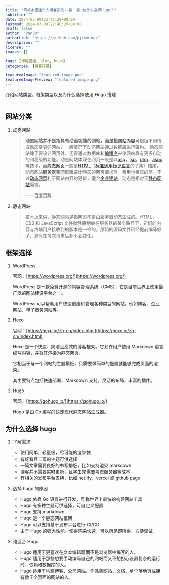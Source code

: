 ```yaml
---
title: "零成本搭建个人博客系列--第一篇 为什么选择Hugo？"
subtitle: ""
date: 2024-03-09T22:48:29+08:00
lastmod: 2024-03-09T22:48:29+08:00
draft: false
author: "PanJM"
authorLink: "https://github.com/pjimming/"
description: ""
license: ""
images: []

tags: [博客搭建, blog, hugo]
categories: [博客搭建]

featuredImage: "featured-image.png"
featuredImagePreview: "featured-image.png"
---
```


介绍网站类型，框架类型以及为什么选择使用 Hugo 搭建

<!--more-->

---

## 网站分类

1. 动态网站

   > **动态网站并不是指具有动画功能的网站，而是指**​[网站内容](https://baike.baidu.com/item/%E7%BD%91%E7%AB%99%E5%86%85%E5%AE%B9/6694752?fromModule=lemma_inlink)可根据不同情况动态变更的网站，一般情况下动态网站通过数据库进行架构。 动态网站除了要设计网页外，还要通过数据库和[编程序](https://baike.baidu.com/item/%E7%BC%96%E7%A8%8B%E5%BA%8F/645283?fromModule=lemma_inlink)来使网站具有更多自动的和高级的功能。动态网站体现在网页一般是以[asp](https://baike.baidu.com/item/asp/128906?fromModule=lemma_inlink)，[jsp](https://baike.baidu.com/item/jsp/141543?fromModule=lemma_inlink)，[php](https://baike.baidu.com/item/php/9337?fromModule=lemma_inlink)，[aspx](https://baike.baidu.com/item/aspx/203251?fromModule=lemma_inlink)等技术，而[静态网页](https://baike.baidu.com/item/%E9%9D%99%E6%80%81%E7%BD%91%E9%A1%B5/6327183?fromModule=lemma_inlink)一般是[HTML](https://baike.baidu.com/item/HTML/97049?fromModule=lemma_inlink)（[标准通用标记语言](https://baike.baidu.com/item/%E6%A0%87%E5%87%86%E9%80%9A%E7%94%A8%E6%A0%87%E8%AE%B0%E8%AF%AD%E8%A8%80/6805073?fromModule=lemma_inlink)的子集）结尾，动态网站[服务器空间](https://baike.baidu.com/item/%E6%9C%8D%E5%8A%A1%E5%99%A8%E7%A9%BA%E9%97%B4/14687930?fromModule=lemma_inlink)配置要比静态的网页要求高，费用也相应的高，不过[动态网页](https://baike.baidu.com/item/%E5%8A%A8%E6%80%81%E7%BD%91%E9%A1%B5/6327050?fromModule=lemma_inlink)利于网站内容的更新，适合[企业建站](https://baike.baidu.com/item/%E4%BC%81%E4%B8%9A%E5%BB%BA%E7%AB%99/1027109?fromModule=lemma_inlink)。动态是相对于[静态网站](https://baike.baidu.com/item/%E9%9D%99%E6%80%81%E7%BD%91%E7%AB%99/2776875?fromModule=lemma_inlink)而言。
   >
   > ——百度百科

2. 静态网站

   > 技术上来讲，静态网站是指网页不是由服务器动态生成的。HTML、CSS 和 JavaScript 文件就静静地躺在服务器的某个路径下，它们的内容与终端用户接收到的版本是一样的。原始的源码文件已经提前编译好了，源码在每次请求后都不会变化。

## 框架选择

1. WordPress

   官网：[https://wordpress.org/](https://wordpress.org/)

   WordPress 是一款免费开源的内容管理系统（CMS），它是目前世界上使用最广泛的[网站建设](https://cloud.tencent.com/developer/techpedia/1339)平台之一。

   WordPress 可以帮助用户快速创建和管理各种类型的网站，例如博客、企业网站、电子商务网站等。

2. Hexo

   官网：[https://hexo.io/zh-cn/index.html](https://hexo.io/zh-cn/index.html)

   Hexo 是一个快速、简洁且高效的博客框架。它允许用户使用 Markdown 语言编写内容，并将其渲染为静态网页。

   它相当于与一个网站的主题模板，只需要做简单的配置就能够完成页面的渲染。

   其主要特点包括快速部署，Markdown 支持，灵活的布局，丰富的插件。

3. Hugo

   官网：[https://gohugo.io/](https://gohugo.io/)

   Hugo 是由 Go 编写的快速现代静态网站生成器。

## 为什么选择 hugo

1. 了解需求

   - 使用简单，轻量级，尽可能的渲染快
   - 有好看且丰富的主题可供选择
   - 一篇文章需要良好的书写排版，比如支持渲染 markdown
   - 博客并不需要实时更新，且学生党需要考虑服务器等成本
   - 有相关的发布平台支持，比如 netlify、vercel 或 github page

2. 选择 hugo 的原因

   - Hugo 依靠 Go 语言进行开发，号称世界上最快的构建网站工具
   - Hugo 有多种主题可供选择，可自定义配置
   - Hugo 支持 markdown
   - Hugo 是一个静态网站框架
   - Hugo 可以支持基于发布平台进行 CI/CD
   - 由于 Hugo 的强大性能，使得渲染快速，可以所见即所得，方便调试

3. 谁适合 Hugo
   - Hugo 适用于更喜欢在文本编辑器而不是浏览器中编写的人。
   - Hugo 适用于那些想要手动编码自己的网站而又不想担心设置复杂的运行时、依赖和数据库的人。
   - Hugo 适用于构建博客、公司网站、作品集网站、文档、单个落地页或拥有数千个页面的网站的人。
